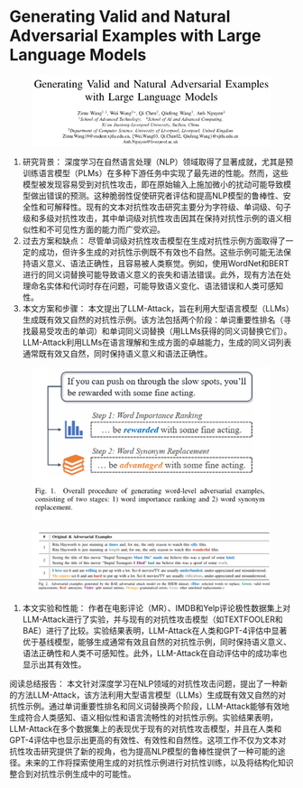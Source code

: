 # Generating Valid and Natural Adversarial Examples  with Large Language Models

<figure><img src="../.gitbook/assets/image (6) (1) (1) (1) (1) (1) (1) (1) (1) (1) (1) (1) (1) (1) (1) (1).png" alt=""><figcaption></figcaption></figure>

1. 研究背景： 深度学习在自然语言处理（NLP）领域取得了显著成就，尤其是预训练语言模型（PLMs）在多种下游任务中实现了最先进的性能。然而，这些模型被发现容易受到对抗性攻击，即在原始输入上施加微小的扰动可能导致模型做出错误的预测。这种脆弱性促使研究者评估和提高NLP模型的鲁棒性、安全性和可解释性。现有的文本对抗性攻击研究主要分为字符级、单词级、句子级和多级对抗性攻击，其中单词级对抗性攻击因其在保持对抗性示例的语义相似性和不可见性方面的能力而广受欢迎。
2. 过去方案和缺点： 尽管单词级对抗性攻击模型在生成对抗性示例方面取得了一定的成功，但许多生成的对抗性示例既不有效也不自然。这些示例可能无法保持语义意义、语法正确性，且容易被人类察觉。例如，使用WordNet和BERT进行的同义词替换可能导致语义意义的丧失和语法错误。此外，现有方法在处理命名实体和代词时存在问题，可能导致语义变化、语法错误和人类可感知性。
3. 本文方案和步骤： 本文提出了LLM-Attack，旨在利用大型语言模型（LLMs）生成既有效又自然的对抗性示例。该方法包括两个阶段：单词重要性排名（寻找最易受攻击的单词）和单词同义词替换（用LLMs获得的同义词替换它们）。LLM-Attack利用LLMs在语言理解和生成方面的卓越能力，生成的同义词列表通常既有效又自然，同时保持语义意义和语法正确性。

<figure><img src="../.gitbook/assets/image (7) (1) (1) (1) (1) (1) (1) (1) (1) (1) (1) (1) (1) (1).png" alt=""><figcaption></figcaption></figure>

<figure><img src="../.gitbook/assets/image (8) (1) (1) (1) (1) (1) (1) (1) (1) (1) (1) (1) (1).png" alt=""><figcaption></figcaption></figure>

1. 本文实验和性能： 作者在电影评论（MR）、IMDB和Yelp评论极性数据集上对LLM-Attack进行了实验，并与现有的对抗性攻击模型（如TEXTFOOLER和BAE）进行了比较。实验结果表明，LLM-Attack在人类和GPT-4评估中显著优于基线模型，能够生成通常有效且自然的对抗性示例，同时保持语义意义、语法正确性和人类不可感知性。此外，LLM-Attack在自动评估中的成功率也显示出其有效性。

阅读总结报告： 本文针对深度学习在NLP领域的对抗性攻击问题，提出了一种新的方法LLM-Attack，该方法利用大型语言模型（LLMs）生成既有效又自然的对抗性示例。通过单词重要性排名和同义词替换两个阶段，LLM-Attack能够有效地生成符合人类感知、语义相似性和语言流畅性的对抗性示例。实验结果表明，LLM-Attack在多个数据集上的表现优于现有的对抗性攻击模型，并且在人类和GPT-4评估中也显示出更高的有效性、有效性和自然性。这项工作不仅为文本对抗性攻击研究提供了新的视角，也为提高NLP模型的鲁棒性提供了一种可能的途径。未来的工作将探索使用生成的对抗性示例进行对抗性训练，以及将结构化知识整合到对抗性示例生成中的可能性。
